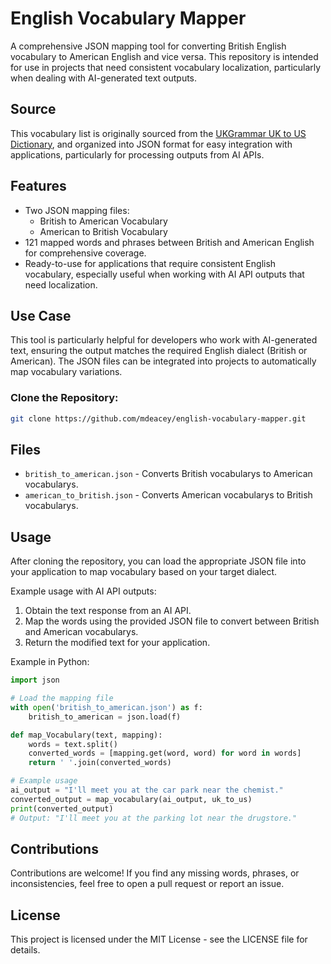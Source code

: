# English Vocabulary Mapper

A comprehensive JSON mapping tool for converting British English vocabulary to American English and vice versa. This repository is intended for use in projects that need consistent vocabulary localization, particularly when dealing with AI-generated text outputs.

## Source

This vocabulary list is originally sourced from the [UKGrammar UK to US Dictionary](https://ukgrammar.com/the-definitive-uk-vs-us-Vocabulary-list/), and organized into JSON format for easy integration with applications, particularly for processing outputs from AI APIs.

## Features

- Two JSON mapping files:
  - British to American Vocabulary
  - American to British Vocabulary
- 121 mapped words and phrases between British and American English for comprehensive coverage.
- Ready-to-use for applications that require consistent English vocabulary, especially useful when working with AI API outputs that need localization.

## Use Case

This tool is particularly helpful for developers who work with AI-generated text, ensuring the output matches the required English dialect (British or American). The JSON files can be integrated into projects to automatically map vocabulary variations.

### Clone the Repository:

```bash
git clone https://github.com/mdeacey/english-vocabulary-mapper.git
```

## Files

* `british_to_american.json` - Converts British vocabularys to American vocabularys.
* `american_to_british.json` - Converts American vocabularys to British vocabularys.

## Usage

After cloning the repository, you can load the appropriate JSON file into your application to map vocabulary based on your target dialect.

Example usage with AI API outputs:

1. Obtain the text response from an AI API.
2. Map the words using the provided JSON file to convert between British and American vocabularys.
3. Return the modified text for your application.

Example in Python:

```python
import json

# Load the mapping file
with open('british_to_american.json') as f:
    british_to_american = json.load(f)

def map_Vocabulary(text, mapping):
    words = text.split()
    converted_words = [mapping.get(word, word) for word in words]
    return ' '.join(converted_words)

# Example usage
ai_output = "I'll meet you at the car park near the chemist."
converted_output = map_vocabulary(ai_output, uk_to_us)
print(converted_output)
# Output: "I'll meet you at the parking lot near the drugstore."
```

## Contributions

Contributions are welcome! If you find any missing words, phrases, or inconsistencies, feel free to open a pull request or report an issue.

## License

This project is licensed under the MIT License - see the LICENSE file for details.
